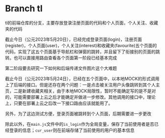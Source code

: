 # Branch tl

tl的前端仓库的分支，主要存放登录注册页面的代码和个人页面，个人关注、收藏夹的代码

截止今日（公元2023年5月20日），已经完成登录页面(login)，注册页面(register)，个人页面(user)，个人关注(interest)和收藏夹(favourite)五个页面的代码，实现了这五个页面基于导航栏和弹窗的跳转，并且留下了衔接别的页面的跳转。也可以直接用路由查看各个页面第一阶段已经基本完成

第二阶段要去研究一下如何和后端传递文件图片这个大难题

截止今日（公元2023年5月24日），已经在五个页面中，以本地MOCK的形式调用上了后端的接口。但是还存在两个问题：一是点击被关注用户头像跳转到其个人主页，二是新建收藏夹相关，由于本地MOCK局限性，暂时不能确定写的是不是对的，可能需要部署上云之后才能确定并做进一步修改。其他调用的接口中，理论上，只要在部署上云之后改一下接口路由应该就能用了。

另外，为了这边测试方便，登录页面被跳转到个人页面，后期需要进一步更改

除此以外，在`main.js`文件中的`is_login`作为全局变量，保存了当前使用者是否已经登录的信息；`cur_user`则在前端存储了当前使用的用户的基本信息
